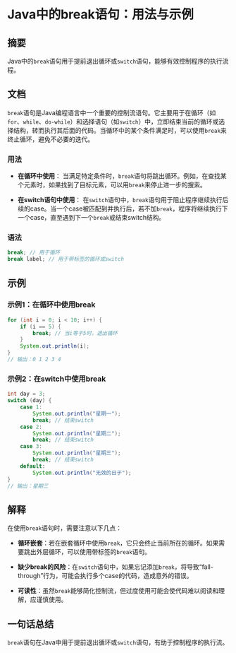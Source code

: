 <!--
Meta Description: # Java中的break语句：用法与示例 ## 摘要 Java中的`break`语句用于提前退出循环或`switch`语句，能够有效控制程序的执行流程。 ## 文档 `break`语句是Java编程语言中一个重要的控制流语句。它主要用于在循环（如`for`、`while`、`do-while`）和...
Meta Keywords: break, switch, system, out, println
-->

# Java中的break语句：用法与示例

## 摘要
Java中的`break`语句用于提前退出循环或`switch`语句，能够有效控制程序的执行流程。

## 文档
`break`语句是Java编程语言中一个重要的控制流语句。它主要用于在循环（如`for`、`while`、`do-while`）和选择语句（如`switch`）中，立即结束当前的循环或选择结构，转而执行其后面的代码。当循环中的某个条件满足时，可以使用`break`来终止循环，避免不必要的迭代。

### 用法
- **在循环中使用**：
  当满足特定条件时，`break`语句将跳出循环。例如，在查找某个元素时，如果找到了目标元素，可以用`break`来停止进一步的搜索。

- **在switch语句中使用**：
  在`switch`语句中，`break`语句用于阻止程序继续执行后续的case。当一个case被匹配到并执行后，若不加`break`，程序将继续执行下一个case，直至遇到下一个`break`或结束switch结构。

### 语法
```java
break; // 用于循环
break label; // 用于带标签的循环或switch
```

## 示例
### 示例1：在循环中使用break
```java
for (int i = 0; i < 10; i++) {
    if (i == 5) {
        break; // 当i等于5时，退出循环
    }
    System.out.println(i);
}
// 输出：0 1 2 3 4
```

### 示例2：在switch中使用break
```java
int day = 3;
switch (day) {
    case 1:
        System.out.println("星期一");
        break; // 结束switch
    case 2:
        System.out.println("星期二");
        break; // 结束switch
    case 3:
        System.out.println("星期三");
        break; // 结束switch
    default:
        System.out.println("无效的日子");
}
// 输出：星期三
```

## 解释
在使用`break`语句时，需要注意以下几点：
- **循环嵌套**：若在嵌套循环中使用`break`，它只会终止当前所在的循环。如果需要跳出外层循环，可以使用带标签的`break`语句。
  
- **缺少break的风险**：在`switch`语句中，如果忘记添加`break`，将导致“fall-through”行为，可能会执行多个case的代码，造成意外的错误。

- **可读性**：虽然`break`能够简化控制流，但过度使用可能会使代码难以阅读和理解，应谨慎使用。

## 一句话总结
`break`语句在Java中用于提前退出循环或`switch`语句，有助于控制程序的执行流。